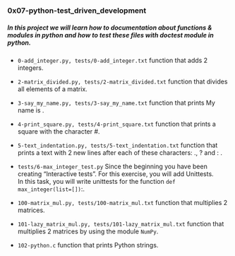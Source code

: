 ### 0x07-python-test_driven_development

##### In this project we will learn how to documentation about __functions & modules__ in python and how to test these files with __doctest module__ in python.

* `0-add_integer.py, tests/0-add_integer.txt` function that adds 2 integers.

* `2-matrix_divided.py, tests/2-matrix_divided.txt` function that divides all elements of a matrix.

* `3-say_my_name.py, tests/3-say_my_name.txt` function that prints My name is <first name> <last name>.

* `4-print_square.py, tests/4-print_square.txt` function that prints a square with the character #.

* `5-text_indentation.py, tests/5-text_indentation.txt` function that prints a text with 2 new lines after each of these characters: ., ? and : .

* `tests/6-max_integer_test.py` Since the beginning you have been creating “Interactive tests”. For this exercise, you will add Unittests.<br>
In this task, you will write unittests for the function `def max_integer(list=[])`:.

* `100-matrix_mul.py, tests/100-matrix_mul.txt` function that multiplies 2 matrices.

* `101-lazy_matrix_mul.py, tests/101-lazy_matrix_mul.txt` function that multiplies 2 matrices by using the module `NumPy`.

* `102-python.c` function that prints Python strings.
